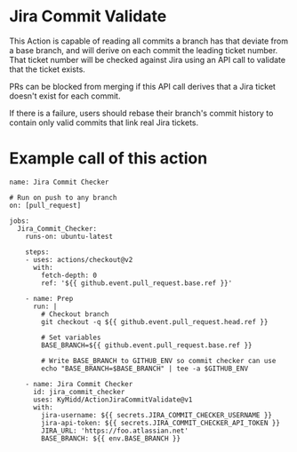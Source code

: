# Jira Commit Validate

This Action is capable of reading all commits a branch has that deviate from a base branch, and will derive on each commit the leading ticket number. That ticket number will be checked against Jira using an API call to validate that the ticket exists. 

PRs can be blocked from merging if this API call derives that a Jira ticket doesn't exist for each commit. 

If there is a failure, users should rebase their branch's commit history to contain only valid commits that link real Jira tickets. 

# Example call of this action

```
name: Jira Commit Checker

# Run on push to any branch 
on: [pull_request]

jobs:
  Jira_Commit_Checker:
    runs-on: ubuntu-latest
    
    steps:
    - uses: actions/checkout@v2
      with:
        fetch-depth: 0
        ref: '${{ github.event.pull_request.base.ref }}'

    - name: Prep
      run: |
        # Checkout branch
        git checkout -q ${{ github.event.pull_request.head.ref }}
        
        # Set variables
        BASE_BRANCH=${{ github.event.pull_request.base.ref }}

        # Write BASE_BRANCH to GITHUB_ENV so commit checker can use
        echo "BASE_BRANCH=$BASE_BRANCH" | tee -a $GITHUB_ENV

    - name: Jira Commit Checker
      id: jira_commit_checker
      uses: KyMidd/ActionJiraCommitValidate@v1
      with:
        jira-username: ${{ secrets.JIRA_COMMIT_CHECKER_USERNAME }}
        jira-api-token: ${{ secrets.JIRA_COMMIT_CHECKER_API_TOKEN }}
        JIRA_URL: 'https://foo.atlassian.net'
        BASE_BRANCH: ${{ env.BASE_BRANCH }}
```
